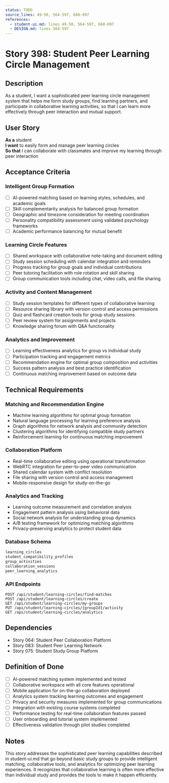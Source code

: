 ```yaml
---
status: TODO
source_lines: 49-50, 564-597, 660-697
references:
  - student-ui.md: lines 49-50, 564-597, 660-697
  - DESIGN.md: lines 564-597
---
```


# Story 398: Student Peer Learning Circle Management

## Description

As a student, I want a sophisticated peer learning circle management system that helps me form study groups, find learning partners, and participate in collaborative learning activities, so that I can learn more effectively through peer interaction and mutual support.

## User Story

**As a** student  
**I want** to easily form and manage peer learning circles  
**So that** I can collaborate with classmates and improve my learning through peer interaction

## Acceptance Criteria

### Intelligent Group Formation
- [ ] AI-powered matching based on learning styles, schedules, and academic goals
- [ ] Skill complementarity analysis for balanced group formation
- [ ] Geographic and timezone consideration for meeting coordination
- [ ] Personality compatibility assessment using validated psychology frameworks
- [ ] Academic performance balancing for mutual benefit

### Learning Circle Features
- [ ] Shared workspace with collaborative note-taking and document editing
- [ ] Study session scheduling with calendar integration and reminders
- [ ] Progress tracking for group goals and individual contributions
- [ ] Peer tutoring facilitation with role rotation and skill sharing
- [ ] Group communication tools including chat, video calls, and file sharing

### Activity and Content Management
- [ ] Study session templates for different types of collaborative learning
- [ ] Resource sharing library with version control and access permissions
- [ ] Quiz and flashcard creation tools for group study sessions
- [ ] Peer review system for assignments and projects
- [ ] Knowledge sharing forum with Q&A functionality

### Analytics and Improvement
- [ ] Learning effectiveness analytics for group vs individual study
- [ ] Participation tracking and engagement metrics
- [ ] Recommendation engine for optimal group composition and activities
- [ ] Success pattern analysis and best practice identification
- [ ] Continuous matching improvement based on outcome data

## Technical Requirements

### Matching and Recommendation Engine
- Machine learning algorithms for optimal group formation
- Natural language processing for learning preference analysis
- Graph algorithms for network analysis and community detection
- Clustering algorithms for identifying compatible study partners
- Reinforcement learning for continuous matching improvement

### Collaboration Platform
- Real-time collaborative editing using operational transformation
- WebRTC integration for peer-to-peer video communication
- Shared calendar system with conflict resolution
- File sharing with version control and access management
- Mobile-responsive design for study-on-the-go

### Analytics and Tracking
- Learning outcome measurement and correlation analysis
- Engagement pattern analysis using behavioral data
- Social network analysis for understanding group dynamics
- A/B testing framework for optimizing matching algorithms
- Privacy-preserving analytics to protect student data

### Database Schema
```sql
learning_circles
student_compatibility_profiles
group_activities
collaboration_sessions
peer_learning_analytics
```

### API Endpoints
```
POST /api/student/learning-circles/find-matches
POST /api/student/learning-circles/create
GET /api/student/learning-circles/my-groups
PUT /api/student/learning-circles/{groupId}/activity
GET /api/student/learning-circles/analytics
```

## Dependencies
- Story 064: Student Peer Collaboration Platform
- Story 083: Student Peer Learning Network
- Story 075: Student Study Group Platform

## Definition of Done
- [ ] AI-powered matching system implemented and tested
- [ ] Collaborative workspace with all core features operational
- [ ] Mobile application for on-the-go collaboration deployed
- [ ] Analytics system tracking learning outcomes and engagement
- [ ] Privacy and security measures implemented for group communications
- [ ] Integration with existing course systems completed
- [ ] Performance testing for real-time collaboration features passed
- [ ] User onboarding and tutorial system implemented
- [ ] Effectiveness validation through pilot studies completed

## Notes
This story addresses the sophisticated peer learning capabilities described in student-ui.md that go beyond basic study groups to provide intelligent matching, collaborative tools, and analytics for optimizing peer learning experiences. It recognizes that collaborative learning is often more effective than individual study and provides the tools to make it happen efficiently.